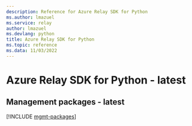 ```yaml
---
description: Reference for Azure Relay SDK for Python
ms.author: lmazuel
ms.service: relay
author: lmazuel
ms.devlang: python
title: Azure Relay SDK for Python
ms.topic: reference
ms.data: 11/03/2022
---
```

# Azure Relay SDK for Python - latest

## Management packages - latest
[!INCLUDE [mgmt-packages](relay-mgmt-index.md)]